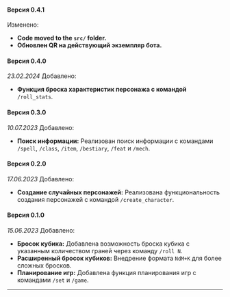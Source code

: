 #### Версия 0.4.1
Изменено:
- **Code moved to the `src/` folder.**
- **Обновлен QR на действующий экземпляр бота.**

#### Версия 0.4.0
*23.02.2024*
Добавлено:
- **Функция броска характеристик персонажа с командой** `/roll_stats`.

#### Версия 0.3.0
*10.07.2023*
Добавлено:
- **Поиск информации:** Реализован поиск информации с командами `/spell`, `/class`, `/item`, `/bestiary`, `/feat` и `/mech`.

#### Версия 0.2.0 
*17.06.2023*
Добавлено:
- **Создание случайных персонажей:** Реализована функциональность создания персонажей с командой `/create_character`.

#### Версия 0.1.0
*15.06.2023*
Добавлено:
- **Бросок кубика:** Добавлена возможность броска кубика с указанным количеством граней через команду `/roll N`.
- **Расширенный бросок кубиков:** Внедрение формата `NdM+K` для более сложных бросков.
- **Планирование игр:** Добавлена функция планирования игр с командами `/set` и `/game`.

---